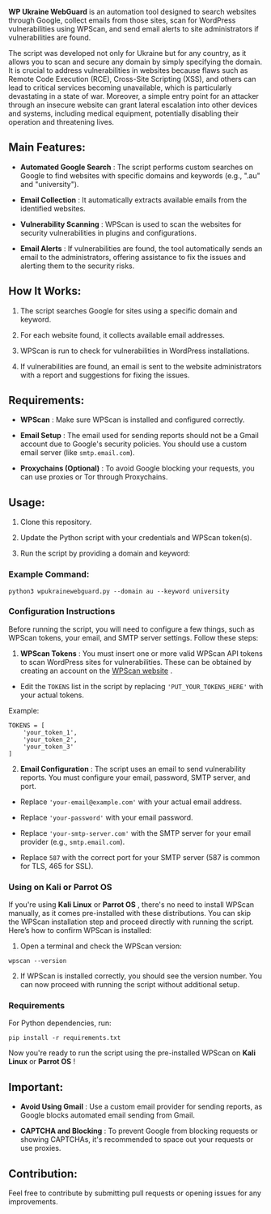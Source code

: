 **WP Ukraine WebGuard**  is an automation tool designed to search websites through Google, collect emails from those sites, scan for WordPress vulnerabilities using WPScan, and send email alerts to site administrators if vulnerabilities are found.

The script was developed not only for Ukraine but for any country, as it allows you to scan and secure any domain by simply specifying the domain. It is crucial to address vulnerabilities in websites because flaws such as Remote Code Execution (RCE), Cross-Site Scripting (XSS), and others can lead to critical services becoming unavailable, which is particularly devastating in a state of war. Moreover, a simple entry point for an attacker through an insecure website can grant lateral escalation into other devices and systems, including medical equipment, potentially disabling their operation and threatening lives.

## Main Features: 
 
- **Automated Google Search** : The script performs custom searches on Google to find websites with specific domains and keywords (e.g., ".au" and "university").
 
- **Email Collection** : It automatically extracts available emails from the identified websites.
 
- **Vulnerability Scanning** : WPScan is used to scan the websites for security vulnerabilities in plugins and configurations.
 
- **Email Alerts** : If vulnerabilities are found, the tool automatically sends an email to the administrators, offering assistance to fix the issues and alerting them to the security risks.

## How It Works: 

1. The script searches Google for sites using a specific domain and keyword.

2. For each website found, it collects available email addresses.

3. WPScan is run to check for vulnerabilities in WordPress installations.

4. If vulnerabilities are found, an email is sent to the website administrators with a report and suggestions for fixing the issues.

## Requirements: 
 
- **WPScan** : Make sure WPScan is installed and configured correctly.
 
- **Email Setup** : The email used for sending reports should not be a Gmail account due to Google's security policies. You should use a custom email server (like `smtp.email.com`).
 
- **Proxychains (Optional)** : To avoid Google blocking your requests, you can use proxies or Tor through Proxychains.

## Usage: 

1. Clone this repository.

2.  Update the Python script with your credentials and WPScan token(s).
 
3. Run the script by providing a domain and keyword:

### Example Command: 


```Copiar código
python3 wpukrainewebguard.py --domain au --keyword university
```

### Configuration Instructions 

Before running the script, you will need to configure a few things, such as WPScan tokens, your email, and SMTP server settings. Follow these steps:

1. **WPScan Tokens** :
You must insert one or more valid WPScan API tokens to scan WordPress sites for vulnerabilities. These can be obtained by creating an account on the [WPScan website](https://wpscan.com/) . 
  - Edit the `TOKENS` list in the script by replacing `'PUT_YOUR_TOKENS_HERE'` with your actual tokens.

Example:


```Copiar código
TOKENS = [
    'your_token_1',
    'your_token_2',
    'your_token_3'
]
```
 
2. **Email Configuration** :
The script uses an email to send vulnerability reports. You must configure your email, password, SMTP server, and port. 
  - Replace `'your-email@example.com'` with your actual email address.
 
  - Replace `'your-password'` with your email password.
 
  - Replace `'your-smtp-server.com'` with the SMTP server for your email provider (e.g., `smtp.email.com`).
 
  - Replace `587` with the correct port for your SMTP server (587 is common for TLS, 465 for SSL).

### Using on Kali or Parrot OS 
If you're using **Kali Linux**  or **Parrot OS** , there's no need to install WPScan manually, as it comes pre-installed with these distributions. You can skip the WPScan installation step and proceed directly with running the script.
Here’s how to confirm WPScan is installed:
 
1. Open a terminal and check the WPScan version:


```Copiar código
wpscan --version
```
 
2. If WPScan is installed correctly, you should see the version number. You can now proceed with running the script without additional setup.

### Requirements 

For Python dependencies, run:


```Copiar código
pip install -r requirements.txt
```
Now you're ready to run the script using the pre-installed WPScan on **Kali Linux**  or **Parrot OS** !

## Important: 
 
- **Avoid Using Gmail** : Use a custom email provider for sending reports, as Google blocks automated email sending from Gmail.
 
- **CAPTCHA and Blocking** : To prevent Google from blocking requests or showing CAPTCHAs, it's recommended to space out your requests or use proxies.

## Contribution: 

Feel free to contribute by submitting pull requests or opening issues for any improvements.
